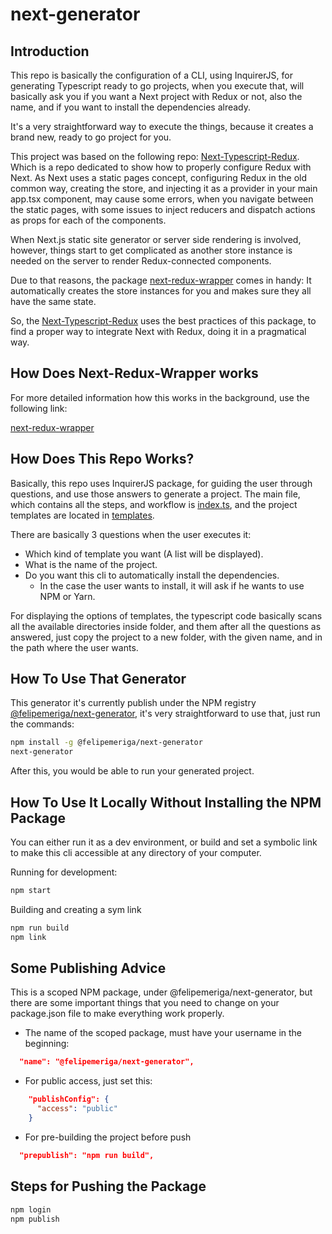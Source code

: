 # next-generator

## Introduction

This repo is basically the configuration of a CLI, using InquirerJS, for generating Typescript
ready to go projects, when you execute that, will basically ask you if you want a Next project with
Redux or not, also the name, and if you want to install the dependencies already.

It's a very straightforward way to execute the things, because it creates a brand new, ready to go
project for you.

This project was based on the following repo:
[Next-Typescript-Redux](https://github.com/felipemeriga/next-typescript-redux-template). Which
is a repo dedicated to show how to properly configure Redux with Next. As Next uses a static
pages concept, configuring Redux in the old common way, creating the store, and injecting it as a provider in 
your main app.tsx component, may cause some errors, when you navigate between the static pages, with some issues
to inject reducers and dispatch actions as props for each of the components.

When Next.js static site generator or server side rendering is involved, however, things start to get complicated as another store instance is needed on the server to render Redux-connected components.

Due to that reasons, the package [next-redux-wrapper](https://github.com/kirill-konshin/next-redux-wrapper) comes in handy: It automatically creates the store instances for you and makes sure they all have the same state.

So, the [Next-Typescript-Redux](https://github.com/felipemeriga/next-typescript-redux-template) uses the best practices of 
this package, to find a proper way to integrate Next with Redux, doing it in a pragmatical way.


## How Does Next-Redux-Wrapper works

For more detailed information how this works in the background, use the following link:

[next-redux-wrapper](https://github.com/kirill-konshin/next-redux-wrapper) 


## How Does This Repo Works?

Basically, this repo uses InquirerJS package, for guiding the user through questions, and use those
answers to generate a project. The main file, which contains all the steps, and workflow is
[index.ts](/src/index.ts), and the project templates are located in [templates](src/templates/).

There are basically 3 questions when the user executes it:
- Which kind of template you want (A list will be displayed).
- What is the name of the project.
- Do you want this cli to automatically install the dependencies.
    - In the case the user wants to install, it will ask if he wants to use NPM or Yarn.
    

For displaying the options of templates, the typescript code basically scans all the available directories
inside [](src/templates) folder, and them after all the questions as answered, just copy the project to a new folder,
with the given name, and in the path where the user wants.

## How To Use That Generator

This generator it's currently publish under the NPM registry [@felipemeriga/next-generator](https://www.npmjs.com/package/@felipemeriga/next-generator),
it's very straightforward to use that, just run the commands:
```bash
npm install -g @felipemeriga/next-generator
next-generator
```

After this, you would be able to run your generated project.

## How To Use It Locally Without Installing the NPM Package

You can either run it as a dev environment, or build and set a symbolic link to
make this cli accessible at any directory of your computer.

Running for development:
```bash
npm start
```

Building and creating a sym link
```bash
npm run build
npm link
```

## Some Publishing Advice

This is a scoped NPM package, under @felipemeriga/next-generator, but there are some important things
that you need to change on your package.json file to make everything work properly.

- The name of the scoped package, must have your username in the beginning:
```json
  "name": "@felipemeriga/next-generator",
```

- For public access, just set this:
```json
    "publishConfig": {
      "access": "public"
    }
```

- For pre-building the project before push
```json
  "prepublish": "npm run build",
```

## Steps for Pushing the Package
```bash
npm login
npm publish
```

